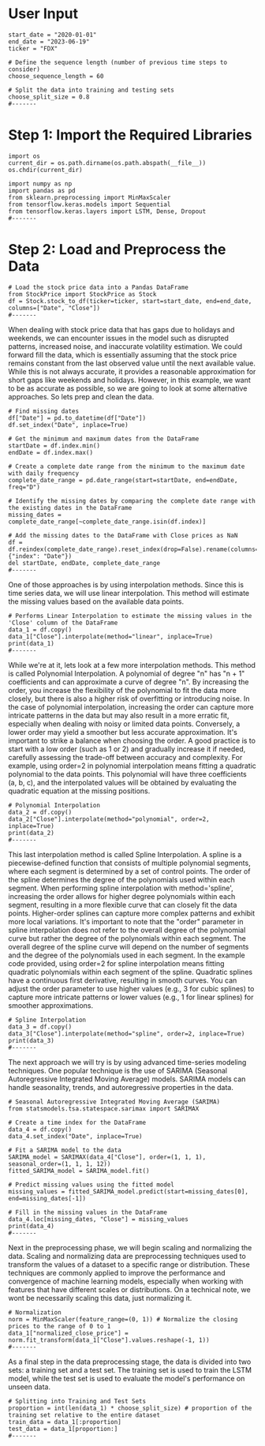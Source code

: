 # User Input
```
start_date = "2020-01-01"
end_date = "2023-06-19"
ticker = "FDX" 

# Define the sequence length (number of previous time steps to consider)
choose_sequence_length = 60

# Split the data into training and testing sets
choose_split_size = 0.8
#-------
```



# Step 1: Import the Required Libraries 
```
import os
current_dir = os.path.dirname(os.path.abspath(__file__))
os.chdir(current_dir)

import numpy as np
import pandas as pd
from sklearn.preprocessing import MinMaxScaler
from tensorflow.keras.models import Sequential
from tensorflow.keras.layers import LSTM, Dense, Dropout
#-------
```





# Step 2: Load and Preprocess the Data
```
# Load the stock price data into a Pandas DataFrame
from StockPrice import StockPrice as Stock
df = Stock.stock_to_df(ticker=ticker, start=start_date, end=end_date, columns=["Date", "Close"])
#-------
```

When dealing with stock price data that has gaps due to holidays and
weekends, we can encounter issues in the model such as disrupted patterns,
increased noise, and inaccurate volatility estimation. We could forward
fill the data, which is essentially assuming that the stock price remains
constant from the last observed value until the next available value.
While this is not always accurate, it provides a reasonable approximation
for short gaps like weekends and holidays. However, in this example, we
want to be as accurate as possible, so we are going to look at some
alternative approaches. So lets prep and clean the data.




```
# Find missing dates
df["Date"] = pd.to_datetime(df["Date"])
df.set_index("Date", inplace=True)

# Get the minimum and maximum dates from the DataFrame
startDate = df.index.min()
endDate = df.index.max()

# Create a complete date range from the minimum to the maximum date with daily frequency
complete_date_range = pd.date_range(start=startDate, end=endDate, freq="D")

# Identify the missing dates by comparing the complete date range with the existing dates in the DataFrame
missing_dates = complete_date_range[~complete_date_range.isin(df.index)]

# Add the missing dates to the DataFrame with Close prices as NaN
df = df.reindex(complete_date_range).reset_index(drop=False).rename(columns={"index": "Date"})
del startDate, endDate, complete_date_range
#-------
```


One of those approaches is by using interpolation
methods. Since this is time series data, we will use linear interpolation.
This method will estimate the missing values based on the available data points.

```
# Performs Linear Interpolation to estimate the missing values in the 'Close' column of the DataFrame
data_1 = df.copy()
data_1["Close"].interpolate(method="linear", inplace=True)
print(data_1)
#-------
```

While we're at it, lets look at a few more interpolation methods. This method is called Polynomial Interpolation.
A polynomial of degree "n" has "n + 1" coefficients and can approximate a
curve of degree "n". By increasing the order, you increase the flexibility
of the polynomial to fit the data more closely, but there is also a higher
risk of overfitting or introducing noise.  In the case of polynomial
interpolation, increasing the order can capture more intricate patterns in
the data but may also result in a more erratic fit, especially when
dealing with noisy or limited data points. Conversely, a lower order may
yield a smoother but less accurate approximation.  It's important to
strike a balance when choosing the order. A good practice is to start with
a low order (such as 1 or 2) and gradually increase it if needed,
carefully assessing the trade-off between accuracy and complexity.  For
example, using order=2 in polynomial interpolation means fitting a
quadratic polynomial to the data points. This polynomial will have three
coefficients (a, b, c), and the interpolated values will be obtained by
evaluating the quadratic equation at the missing positions.

```
# Polynomial Interpolation
data_2 = df.copy()
data_2["Close"].interpolate(method="polynomial", order=2, inplace=True)
print(data_2)
#-------
```



This last interpolation method is called Spline Interpolation.
A spline is a piecewise-defined function that consists of multiple
polynomial segments, where each segment is determined by a set of control
points. The order of the spline determines the degree of the polynomials
used within each segment.  When performing spline interpolation with
method='spline', increasing the order allows for higher degree polynomials
within each segment, resulting in a more flexible curve that can closely
fit the data points. Higher-order splines can capture more complex
patterns and exhibit more local variations.  It's important to note that
the "order" parameter in spline interpolation does not refer to the
overall degree of the polynomial curve but rather the degree of the
polynomials within each segment. The overall degree of the spline curve
will depend on the number of segments and the degree of the polynomials
used in each segment.  In the example code provided, using order=2 for
spline interpolation means fitting quadratic polynomials within each
segment of the spline. Quadratic splines have a continuous first
derivative, resulting in smooth curves. You can adjust the order parameter
to use higher values (e.g., 3 for cubic splines) to capture more intricate
patterns or lower values (e.g., 1 for linear splines) for smoother
approximations.

```
# Spline Interpolation
data_3 = df.copy()
data_3["Close"].interpolate(method="spline", order=2, inplace=True)
print(data_3)
#-------
```





The next approach we will try is by using advanced time-series modeling
techniques. One popular technique is the use of SARIMA (Seasonal
Autoregressive Integrated Moving Average) models. SARIMA models can handle
seasonality, trends, and autoregressive properties in the data.

```
# Seasonal Autoregressive Integrated Moving Average (SARIMA)
from statsmodels.tsa.statespace.sarimax import SARIMAX

# Create a time index for the DataFrame
data_4 = df.copy()
data_4.set_index("Date", inplace=True)

# Fit a SARIMA model to the data
SARIMA_model = SARIMAX(data_4["Close"], order=(1, 1, 1), seasonal_order=(1, 1, 1, 12))
fitted_SARIMA_model = SARIMA_model.fit()

# Predict missing values using the fitted model
missing_values = fitted_SARIMA_model.predict(start=missing_dates[0], end=missing_dates[-1])

# Fill in the missing values in the DataFrame
data_4.loc[missing_dates, "Close"] = missing_values
print(data_4)
#-------
```



Next in the preprocessing phase, we will begin scaling and normalizing the data. Scaling and normalizing data are preprocessing techniques used to
transform the values of a dataset to a specific range or distribution.
These techniques are commonly applied to improve the performance and
convergence of machine learning models, especially when working with
features that have different scales or distributions. On a technical note, we wont be necessarily scaling this data, just normalizing it.
```
# Normalization
norm = MinMaxScaler(feature_range=(0, 1)) # Normalize the closing prices to the range of 0 to 1
data_1["normalized_close_price"] = norm.fit_transform(data_1["Close"].values.reshape(-1, 1))
#-------
```

As a final step in the data preprocessing stage, the data is divided into two sets: a training set and a test set. The
training set is used to train the LSTM model, while the test set is used
to evaluate the model's performance on unseen data.

```
# Splitting into Training and Test Sets
proportion = int(len(data_1) * choose_split_size) # proportion of the training set relative to the entire dataset
train_data = data_1[:proportion]
test_data = data_1[proportion:]
#-------
```
